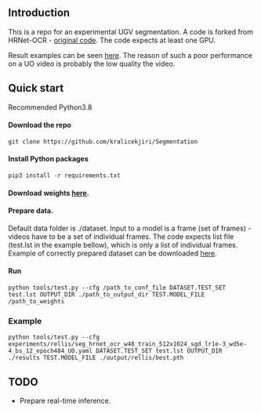 ## Introduction
This is a repo for an experimental UGV segmentation.
A code is forked from HRNet-OCR - [original code](https://github.com/HRNet/HRNet-Semantic-Segmentation/tree/HRNet-OCR).
The code expects at least one GPU.

Result examples can be seen [here](https://drive.google.com/drive/folders/19le68FxrIA4uIFVJY7seGKuhD7o5RduL?usp=share_link).
The reason of such a poor performance on a UO video is probably the low quality the video.


## Quick start
Recommended Python3.8


#### Download the repo
```
git clone https://github.com/kralicekjiri/Segmentation
```

#### Install Python packages
```
pip3 install -r requirements.txt
```

#### Download weights [here](https://drive.google.com/file/d/1Xg-gu6H_IPb_B1B2bUnBQ7LnBfKvXRkl/view?usp=share_link).

#### Prepare data. 
Default data folder is ./dataset.
Input to a model is a frame (set of frames) - videos have to be a set of individual frames.
The code expects list file (test.lst in the example bellow), which is only a list of individual frames.
Example of correctly prepared dataset can be downloaded [here](https://drive.google.com/drive/folders/1qoNMILSZLX2enALDrJshMGuYmyV_8upY?usp=share_link). 
 


#### Run
```
python tools/test.py --cfg /path_to_conf_file DATASET.TEST_SET test.lst OUTPUT_DIR ./path_to_output_dir TEST.MODEL_FILE /path_to_weights
```

### Example
```
python tools/test.py --cfg experiments/rellis/seg_hrnet_ocr_w48_train_512x1024_sgd_lr1e-3_wd5e-4_bs_12_epoch484_UO.yaml DATASET.TEST_SET test.lst OUTPUT_DIR ./results TEST.MODEL_FILE ./output/rellis/best.pth
```


## TODO
* Prepare real-time inference.
